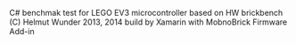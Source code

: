C# benchmak test for LEGO EV3 microcontroller
based on HW brickbench (C) Helmut Wunder 2013, 2014
build by Xamarin with MobnoBrick Firmware Add-in
